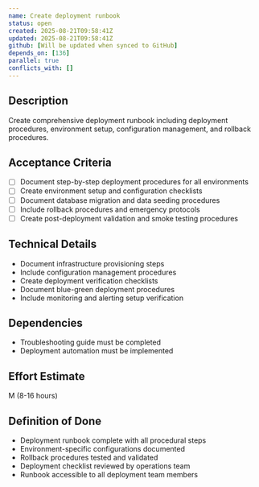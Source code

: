 ```yaml
---
name: Create deployment runbook
status: open
created: 2025-08-21T09:58:41Z
updated: 2025-08-21T09:58:41Z
github: [Will be updated when synced to GitHub]
depends_on: [136]
parallel: true
conflicts_with: []
---
```


## Description
Create comprehensive deployment runbook including deployment procedures, environment setup, configuration management, and rollback procedures.

## Acceptance Criteria
- [ ] Document step-by-step deployment procedures for all environments
- [ ] Create environment setup and configuration checklists
- [ ] Document database migration and data seeding procedures
- [ ] Include rollback procedures and emergency protocols
- [ ] Create post-deployment validation and smoke testing procedures

## Technical Details
- Document infrastructure provisioning steps
- Include configuration management procedures
- Create deployment verification checklists
- Document blue-green deployment procedures
- Include monitoring and alerting setup verification

## Dependencies
- Troubleshooting guide must be completed
- Deployment automation must be implemented

## Effort Estimate
M (8-16 hours)

## Definition of Done
- Deployment runbook complete with all procedural steps
- Environment-specific configurations documented
- Rollback procedures tested and validated
- Deployment checklist reviewed by operations team
- Runbook accessible to all deployment team members
